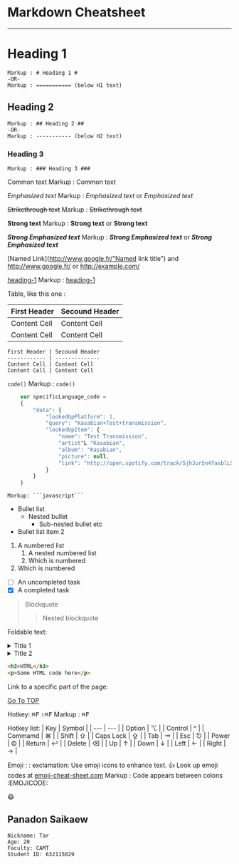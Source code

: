 Markdown Cheatsheet<a name="TOP"></a>
=====================

- - - -
# Heading 1 #
    Markup : # Heading 1 #
    -OR-
    Markup : =========== (below H1 text)

## Heading 2 ##
    Markup : ## Heading 2 ##
    -OR-
    Markup : ----------- (below H2 text)

### Heading 3 ###
    Markup : ### Heading 3 ###

Common text
    Markup : Common text

_Emphasized text_
    Markup : _Emphasized text_ or *Emphasized text*

~~Strikethrough text~~
    Markup : ~~Strikethrough text~~

__Strong text__
    Markup : __Strong text__ or **Strong text**

___Strong Emphasized text___
    Markup : ___Strong Emphasized text___ or ***Strong Emphasized text***

[Named Link](http://www.google.fr/"Named link title") and http://www.google.fr/ or <http://example.com/>

[heading-1](#heading-1 "Gotoheading-1")
    Markup : [heading-1](#heading-1 "Gotoheading-1")

Table, like this one :

First Header | Secound Header
------------ | --------------
Content Cell | Content Cell
Content Cell | Content Cell
```
First Header | Secound Header
------------ | --------------
Content Cell | Content Cell
Content Cell | Content Cell
```

`code()`
    Markup : `code()`

```javascript
    var specificLanguage_code =
    {
        "data": {
            "lookedUpPlatform": 1,
            "query": "Kasabian+Test+transmission".
            "lookedUpItem": {
                "name": "Test Transmission",
                "artist"L "Kasabian",
                "album": "Kasabian",
                "picture": null,
                "link": "http://open.spotify.com/track/5jhJur5n4fasblLSCOcrTp"
            }
        }
    }
```
    Markup: ```javascript```

* Bullet list
    * Nested bullet
        * Sub-nested bullet etc
* Bullet list item 2
1. A numbered list
    1. A nested numbered list
    2. Which is numbered
2. Which is numbered
- [ ] An uncompleted task
- [x] A completed task

> Blockquote
>> Nested blockquote

Foldable text:
<details>
    <summary>Title 1</summary>
    <p>Content 1 Content 1 Content 1 Content 1 Content 1</p>
</details>
<details>
    <summary>Title 2</summary>
    <p>Content 2 Content 2 Content 2 Content 2 Content 2</p>
</details>

```html
<h3>HTML</h3>
<p>Some HTML code here</p>
```

Link to a specific part of the page:

[Go To TOP](#TOP)

Hotkey:
<kbd>⌘F</kbd>
<kbd>⇧⌘F</kbd>
    Markup : <kbd>⌘F</kbd>

Hotkey list:
| Key | Symbol |
| --- | --- |
| Option | ⌥ |
| Control | ^ |
| Commamd | ⌘ |
| Shift | ⇧ |
| Caps Lock | ⇪ |
| Tab | ⇥ |
| Esc | ⎋ |
| Power | Φ |
| Return | ↩ |
| Delete | ⌫ |
| Up | ↑ |
| Down | ↓ |
| Left | ← |
| Right | → |

Emoji :
: exclamation: Use emoji icons to enhance text. :+1: Look up emoji codes at [emoji-cheat-sheet.com](http://emoji-cheat-sheet.com/)
    Markup : Code appears between colons :EMOJICODE:

:mask:

## Panadon Saikaew ##
    Nickname: Tar
    Age: 20
    Faculty: CAMT
    Student ID: 632115029
